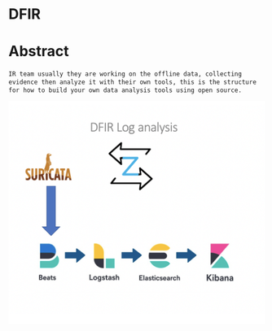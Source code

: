 # DFIR

# Abstract
    IR team usually they are working on the offline data, collecting evidence then analyze it with their own tools, this is the structure for how to build your own data analysis tools using open source.

![alt text](https://github.com/Maboalenen/DFIR/blob/main/DFIR.jpg?raw=true)
